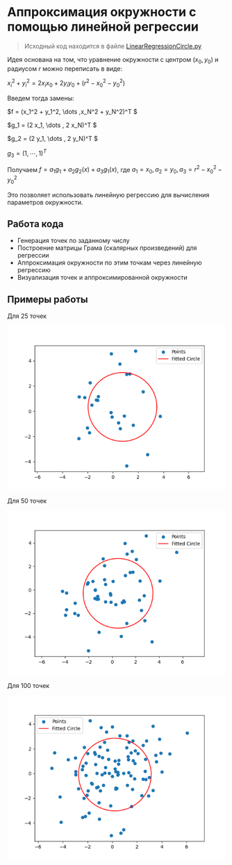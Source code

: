 # Аппроксимация окружности с помощью линейной регрессии

> Исходный код находится в файле [LinearRegressionCircle.py](/LinearRegressionCircle.py)

Идея основана на том, что уравнение окружности с центром $(x_0, y_0)$ и радиусом $r$ можно переписать в виде:

$x_i^2 + y_i^2 = 2 x_i x_0 + 2 y_i y_0 + (r^2 - x_0^2 - y_0^2)$

Введем тогда замены:

$f = (x_1^2 + y_1^2, \dots ,x_N^2 + y_N^2)^T $

$g_1 = (2 x_1, \dots , 2 x_N)^T $

$g_2 = (2 y_1, \dots , 2 y_N)^T $

$g_3 = (1, \cdots , 1)^T$


Получаем $f = a_1 g_1 + a_2 g_2(x) + a_3 g_1(x)$, где $a_1=x_0, a_2=y_0,a_3=r^2 - x_0^2 - y_0^2$

Это позволяет использовать линейную регрессию для вычисления параметров окружности.

## Работа кода

* Генерация точек по заданному числу
* Построение матрицы Грама (скалярных произведений) для регрессии
* Аппроксимация окружности по этим точкам через линейную регрессию
* Визуализация точек и аппроксимированной окружности

## Примеры работы

Для 25 точек

![Для 25 точек](/Bonus/LinearRegressionCircle/img/25.png)

Для 50 точек

![Для 50 точек](/Bonus/LinearRegressionCircle/img/50.png)

Для 100 точек

![Для 100 точек](/Bonus/LinearRegressionCircle/img/100.png)
